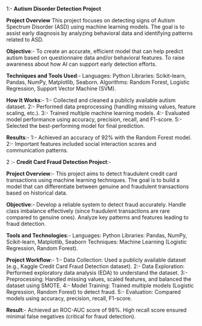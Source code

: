 1:- **Autism Disorder Detection Project**
 
 **Project Overview**
 This project focuses on detecting signs of Autism Spectrum Disorder (ASD) using machine learning models. 
 The goal is to assist early diagnosis by analyzing behavioral data and identifying patterns related to ASD.
 
 **Objective**:-
 To create an accurate, efficient model that can help predict autism based on questionnaire data and/or behavioral features.
 To raise awareness about how AI can support early detection efforts.

**Techniques and Tools Used**:-
Languages: Python
Libraries: Scikit-learn, Pandas, NumPy, Matplotlib, Seaborn.
Algorithms: Random Forest, Logistic Regression, Support Vector Machine (SVM).

**How It Works**:-
1:- Collected and cleaned a publicly available autism dataset.
2:- Performed data preprocessing (handling missing values, feature scaling, etc.).
3:- Trained multiple machine learning models.
4:- Evaluated model performance using accuracy, precision, recall, and F1-score.
5:- Selected the best-performing model for final prediction.

**Results**:- 
1:- Achieved an accuracy of 92% with the Random Forest model.
2:- Important features included social interaction scores and communication patterns.




2 :- **Credit Card Fraud Detection Project**:-

**Project Overview**:-
This project aims to detect fraudulent credit card transactions using machine learning techniques. 
The goal is to build a model that can differentiate between genuine and fraudulent transactions based on historical data.

**Objective**:-
Develop a reliable system to detect fraud accurately.
Handle class imbalance effectively (since fraudulent transactions are rare compared to genuine ones).
Analyze key patterns and features leading to fraud detection.

**Tools and Technologies**:-
Languages: Python
Libraries: Pandas, NumPy, Scikit-learn, Matplotlib, Seaborn
Techniques: Machine Learning (Logistic Regression, Random Forest).

**Project Workflow**:-
1:- Data Collection: Used a publicly available dataset (e.g., Kaggle Credit Card Fraud Detection dataset).
2:- Data Exploration: Performed exploratory data analysis (EDA) to understand the dataset.
3:- Preprocessing: Handled missing values, scaled features, and balanced the dataset using SMOTE.
4:- Model Training: Trained multiple models (Logistic Regression, Random Forest) to detect fraud.
5:- Evaluation: Compared models using accuracy, precision, recall, F1-score.

**Result**:-
Achieved an ROC-AUC score of 98%.
High recall score ensured minimal false negatives (critical for fraud detection).

